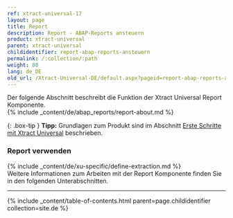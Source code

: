 ```yaml
---
ref: xtract-universal-17
layout: page
title: Report 
description: Report - ABAP-Reports ansteuern
product: xtract-universal
parent: xtract-universal
childidentifier: report-abap-reports-ansteuern
permalink: /:collection/:path
weight: 80
lang: de_DE
old_url: /Xtract-Universal-DE/default.aspx?pageid=report-abap-reports-ansteuern
---
```

Der folgende Abschnitt beschreibt die Funktion der Xtract Universal Report Komponente.<br>
{% include _content/de/abap_reports/report-about.md %}

{: .box-tip }
**Tipp:** Grundlagen zum Produkt sind im Abschnitt [Erste Schritte mit Xtract Universal](./erste-schritte) beschrieben.

### Report verwenden
{% include _content/de/xu-specific/define-extraction.md %}
<br>
Weitere Informationen zum Arbeiten mit der Report Komponente finden Sie in den folgenden Unterabschnitten.

---

{% include _content/table-of-contents.html parent=page.childidentifier collection=site.de %}